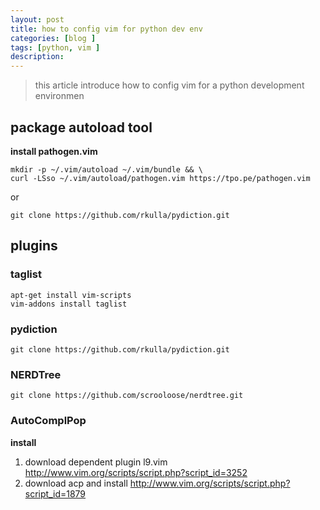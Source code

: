 ```yaml
---
layout: post  
title: how to config vim for python dev env
categories: [blog ]  
tags: [python, vim ]  
description: 
---
```

>this article introduce how to config vim for a python development environmen

## package autoload tool
**install pathogen.vim**
```shell
mkdir -p ~/.vim/autoload ~/.vim/bundle && \
curl -LSso ~/.vim/autoload/pathogen.vim https://tpo.pe/pathogen.vim
```
or
```shell
git clone https://github.com/rkulla/pydiction.git
```

## plugins

### taglist
```shell
apt-get install vim-scripts
vim-addons install taglist
```

### pydiction
```shell
git clone https://github.com/rkulla/pydiction.git
```

### NERDTree
```shell
git clone https://github.com/scrooloose/nerdtree.git
```

### AutoComplPop
**install**

1. download dependent plugin l9.vim
    http://www.vim.org/scripts/script.php?script_id=3252
2. download acp and install
    http://www.vim.org/scripts/script.php?script_id=1879 
    
